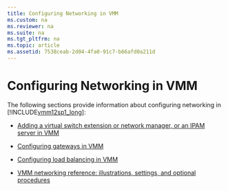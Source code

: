 ```yaml
---
title: Configuring Networking in VMM
ms.custom: na
ms.reviewer: na
ms.suite: na
ms.tgt_pltfrm: na
ms.topic: article
ms.assetid: 7538ceab-2d04-4fa0-91c7-b66afd0a211d
---
```

# Configuring Networking in VMM
The following sections provide information about configuring networking in [!INCLUDE[vmm12sp1_long](../Token/vmm12sp1_long_md.md)]:

-   [Adding a virtual switch extension or network manager, or an IPAM server in VMM](../Topic/Adding-a-virtual-switch-extension-or-network-manager,-or-an-IPAM-server-in-VMM.md)

-   [Configuring gateways in VMM](../Topic/Configuring-gateways-in-VMM.md)

-   [Configuring load balancing in VMM](../Topic/Configuring-load-balancing-in-VMM.md)

-   [VMM networking reference: illustrations, settings, and optional procedures](../Topic/VMM-networking-reference--illustrations,-settings,-and-optional-procedures.md)

